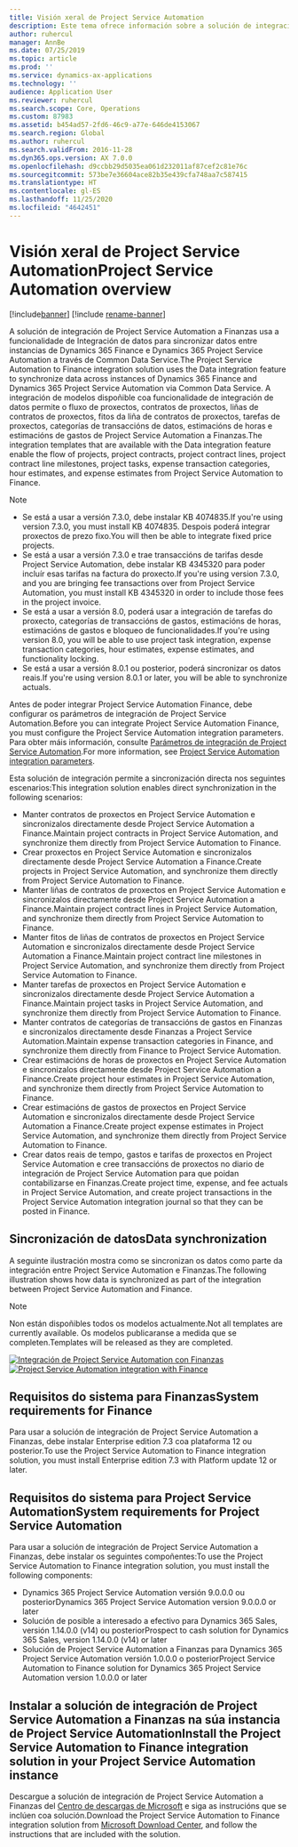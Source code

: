 ```yaml
---
title: Visión xeral de Project Service Automation
description: Este tema ofrece información sobre a solución de integración Dynamics 365 Project Service Automation a Dynamics 365 Finance.
author: ruhercul
manager: AnnBe
ms.date: 07/25/2019
ms.topic: article
ms.prod: ''
ms.service: dynamics-ax-applications
ms.technology: ''
audience: Application User
ms.reviewer: ruhercul
ms.search.scope: Core, Operations
ms.custom: 87983
ms.assetid: b454ad57-2fd6-46c9-a77e-646de4153067
ms.search.region: Global
ms.author: ruhercul
ms.search.validFrom: 2016-11-28
ms.dyn365.ops.version: AX 7.0.0
ms.openlocfilehash: d9ccbb29d5035ea061d232011af87cef2c81e76c
ms.sourcegitcommit: 573be7e36604ace82b35e439cfa748aa7c587415
ms.translationtype: HT
ms.contentlocale: gl-ES
ms.lasthandoff: 11/25/2020
ms.locfileid: "4642451"
---
```

# <a name="project-service-automation-overview"></a><span data-ttu-id="886e3-103">Visión xeral de Project Service Automation</span><span class="sxs-lookup"><span data-stu-id="886e3-103">Project Service Automation overview</span></span>

[!include[banner](../includes/banner.md)]
[!include [rename-banner](~/includes/cc-data-platform-banner.md)]

<span data-ttu-id="886e3-104">A solución de integración de Project Service Automation a Finanzas usa a funcionalidade de Integración de datos para sincronizar datos entre instancias de Dynamics 365 Finance e Dynamics 365 Project Service Automation a través de Common Data Service.</span><span class="sxs-lookup"><span data-stu-id="886e3-104">The Project Service Automation to Finance integration solution uses the Data integration feature to synchronize data across instances of Dynamics 365 Finance and Dynamics 365 Project Service Automation via Common Data Service.</span></span> <span data-ttu-id="886e3-105">A integración de modelos dispoñible coa funcionalidade de integración de datos permite o fluxo de proxectos, contratos de proxectos, liñas de contratos de proxectos, fitos da liña de contratos de proxectos, tarefas de proxectos, categorías de transaccións de datos, estimacións de horas e estimacións de gastos de Project Service Automation a Finanzas.</span><span class="sxs-lookup"><span data-stu-id="886e3-105">The integration templates that are available with the Data integration feature enable the flow of projects, project contracts, project contract lines, project contract line milestones, project tasks, expense transaction categories, hour estimates, and expense estimates from Project Service Automation to Finance.</span></span>

> [!NOTE]
> - <span data-ttu-id="886e3-106">Se está a usar a versión 7.3.0, debe instalar KB 4074835.</span><span class="sxs-lookup"><span data-stu-id="886e3-106">If you're using version 7.3.0, you must install KB 4074835.</span></span> <span data-ttu-id="886e3-107">Despois poderá integrar proxectos de prezo fixo.</span><span class="sxs-lookup"><span data-stu-id="886e3-107">You will then be able to integrate fixed price projects.</span></span>
> - <span data-ttu-id="886e3-108">Se está a usar a versión 7.3.0 e trae transaccións de tarifas desde Project Service Automation, debe instalar KB 4345320 para poder incluír esas tarifas na factura do proxecto.</span><span class="sxs-lookup"><span data-stu-id="886e3-108">If you're using version 7.3.0, and you are bringing fee transactions over from Project Service Automation, you must install KB 4345320 in order to include those fees in the project invoice.</span></span>
> - <span data-ttu-id="886e3-109">Se está a usar a versión 8.0, poderá usar a integración de tarefas do proxecto, categorías de transaccións de gastos, estimacións de horas, estimacións de gastos e bloqueo de funcionalidades.</span><span class="sxs-lookup"><span data-stu-id="886e3-109">If you're using version 8.0, you will be able to use project task integration, expense transaction categories, hour estimates, expense estimates, and functionality locking.</span></span>
> - <span data-ttu-id="886e3-110">Se está a usar a versión 8.0.1 ou posterior, poderá sincronizar os datos reais.</span><span class="sxs-lookup"><span data-stu-id="886e3-110">If you're using version 8.0.1 or later, you will be able to synchronize actuals.</span></span>

<span data-ttu-id="886e3-111">Antes de poder integrar Project Service Automation Finance, debe configurar os parámetros de integración de Project Service Automation.</span><span class="sxs-lookup"><span data-stu-id="886e3-111">Before you can integrate Project Service Automation Finance, you must configure the Project Service Automation integration parameters.</span></span> <span data-ttu-id="886e3-112">Para obter máis información, consulte [Parámetros de integración de Project Service Automation](PSA-parameters.md).</span><span class="sxs-lookup"><span data-stu-id="886e3-112">For more information, see [Project Service Automation integration parameters](PSA-parameters.md).</span></span>

<span data-ttu-id="886e3-113">Esta solución de integración permite a sincronización directa nos seguintes escenarios:</span><span class="sxs-lookup"><span data-stu-id="886e3-113">This integration solution enables direct synchronization in the following scenarios:</span></span>

- <span data-ttu-id="886e3-114">Manter contratos de proxectos en Project Service Automation e sincronizalos directamente desde Project Service Automation a Finance.</span><span class="sxs-lookup"><span data-stu-id="886e3-114">Maintain project contracts in Project Service Automation, and synchronize them directly from Project Service Automation to Finance.</span></span>
- <span data-ttu-id="886e3-115">Crear proxectos en Project Service Automation e sincronizalos directamente desde Project Service Automation a Finance.</span><span class="sxs-lookup"><span data-stu-id="886e3-115">Create projects in Project Service Automation, and synchronize them directly from Project Service Automation to Finance.</span></span>
- <span data-ttu-id="886e3-116">Manter liñas de contratos de proxectos en Project Service Automation e sincronizalos directamente desde Project Service Automation a Finance.</span><span class="sxs-lookup"><span data-stu-id="886e3-116">Maintain project contract lines in Project Service Automation, and synchronize them directly from Project Service Automation to Finance.</span></span>
- <span data-ttu-id="886e3-117">Manter fitos de liñas de contratos de proxectos en Project Service Automation e sincronizalos directamente desde Project Service Automation a Finance.</span><span class="sxs-lookup"><span data-stu-id="886e3-117">Maintain project contract line milestones in Project Service Automation, and synchronize them directly from Project Service Automation to Finance.</span></span>
- <span data-ttu-id="886e3-118">Manter tarefas de proxectos en Project Service Automation e sincronizalos directamente desde Project Service Automation a Finance.</span><span class="sxs-lookup"><span data-stu-id="886e3-118">Maintain project tasks in Project Service Automation, and synchronize them directly from Project Service Automation to Finance.</span></span>
- <span data-ttu-id="886e3-119">Manter contratos de categorías de transaccións de gastos en Finanzas e sincronizalos directamente desde Finanzas a Project Service Automation.</span><span class="sxs-lookup"><span data-stu-id="886e3-119">Maintain expense transaction categories in Finance, and synchronize them directly from Finance to Project Service Automation.</span></span>
- <span data-ttu-id="886e3-120">Crear estimacións de horas de proxectos en Project Service Automation e sincronizalos directamente desde Project Service Automation a Finance.</span><span class="sxs-lookup"><span data-stu-id="886e3-120">Create project hour estimates in Project Service Automation, and synchronize them directly from Project Service Automation to Finance.</span></span>
- <span data-ttu-id="886e3-121">Crear estimacións de gastos de proxectos en Project Service Automation e sincronizalos directamente desde Project Service Automation a Finance.</span><span class="sxs-lookup"><span data-stu-id="886e3-121">Create project expense estimates in Project Service Automation, and synchronize them directly from Project Service Automation to Finance.</span></span>
- <span data-ttu-id="886e3-122">Crear datos reais de tempo, gastos e tarifas de proxectos en Project Service Automation e cree transaccións de proxectos no diario de integración de Project Service Automation para que poidan contabilizarse en Finanzas.</span><span class="sxs-lookup"><span data-stu-id="886e3-122">Create project time, expense, and fee actuals in Project Service Automation, and create project transactions in the Project Service Automation integration journal so that they can be posted in Finance.</span></span>

## <a name="data-synchronization"></a><span data-ttu-id="886e3-123">Sincronización de datos</span><span class="sxs-lookup"><span data-stu-id="886e3-123">Data synchronization</span></span>

<span data-ttu-id="886e3-124">A seguinte ilustración mostra como se sincronizan os datos como parte da integración entre Project Service Automation e Finanzas.</span><span class="sxs-lookup"><span data-stu-id="886e3-124">The following illustration shows how data is synchronized as part of the integration between Project Service Automation and Finance.</span></span>

> [!NOTE]
> <span data-ttu-id="886e3-125">Non están dispoñibles todos os modelos actualmente.</span><span class="sxs-lookup"><span data-stu-id="886e3-125">Not all templates are currently available.</span></span> <span data-ttu-id="886e3-126">Os modelos publicaranse a medida que se completen.</span><span class="sxs-lookup"><span data-stu-id="886e3-126">Templates will be released as they are completed.</span></span>

<span data-ttu-id="886e3-127">[![Integración de Project Service Automation con Finanzas](./media/PSA-integration.png)](./media/PSA-integration.png)</span><span class="sxs-lookup"><span data-stu-id="886e3-127">[![Project Service Automation integration with Finance](./media/PSA-integration.png)](./media/PSA-integration.png)</span></span>

## <a name="system-requirements-for-finance"></a><span data-ttu-id="886e3-128">Requisitos do sistema para Finanzas</span><span class="sxs-lookup"><span data-stu-id="886e3-128">System requirements for Finance</span></span>

<span data-ttu-id="886e3-129">Para usar a solución de integración de Project Service Automation a Finanzas, debe instalar Enterprise edition 7.3 coa plataforma 12 ou posterior.</span><span class="sxs-lookup"><span data-stu-id="886e3-129">To use the Project Service Automation to Finance integration solution, you must install Enterprise edition 7.3 with Platform update 12 or later.</span></span>

## <a name="system-requirements-for-project-service-automation"></a><span data-ttu-id="886e3-130">Requisitos do sistema para Project Service Automation</span><span class="sxs-lookup"><span data-stu-id="886e3-130">System requirements for Project Service Automation</span></span>

<span data-ttu-id="886e3-131">Para usar a solución de integración de Project Service Automation a Finanzas, debe instalar os seguintes compoñentes:</span><span class="sxs-lookup"><span data-stu-id="886e3-131">To use the Project Service Automation to Finance integration solution, you must install the following components:</span></span>

- <span data-ttu-id="886e3-132">Dynamics 365 Project Service Automation versión 9.0.0.0 ou posterior</span><span class="sxs-lookup"><span data-stu-id="886e3-132">Dynamics 365 Project Service Automation version 9.0.0.0 or later</span></span>
- <span data-ttu-id="886e3-133">Solución de posible a interesado a efectivo para Dynamics 365 Sales, versión 1.14.0.0 (v14) ou posterior</span><span class="sxs-lookup"><span data-stu-id="886e3-133">Prospect to cash solution for Dynamics 365 Sales, version 1.14.0.0 (v14) or later</span></span>
- <span data-ttu-id="886e3-134">Solución de Project Service Automation a Finanzas para Dynamics 365 Project Service Automation versión 1.0.0.0 o posterior</span><span class="sxs-lookup"><span data-stu-id="886e3-134">Project Service Automation to Finance solution for Dynamics 365 Project Service Automation version 1.0.0.0 or later</span></span>

## <a name="install-the-project-service-automation-to-finance-integration-solution-in-your-project-service-automation-instance"></a><span data-ttu-id="886e3-135">Instalar a solución de integración de Project Service Automation a Finanzas na súa instancia de Project Service Automation</span><span class="sxs-lookup"><span data-stu-id="886e3-135">Install the Project Service Automation to Finance integration solution in your Project Service Automation instance</span></span>

<span data-ttu-id="886e3-136">Descargue a solución de integración de Project Service Automation a Finanzas del [Centro de descargas de Microsoft](https://www.microsoft.com/download/details.aspx?id=57016) e siga as instrucións que se inclúen coa solución.</span><span class="sxs-lookup"><span data-stu-id="886e3-136">Download the Project Service Automation to Finance integration solution from [Microsoft Download Center](https://www.microsoft.com/download/details.aspx?id=57016), and follow the instructions that are included with the solution.</span></span>
